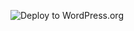 ![Deploy to WordPress.org](https://github.com/ptibogxiv/doliconnect/workflows/Deploy%20to%20WordPress.org/badge.svg)
